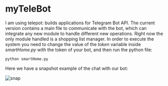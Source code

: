 # myTeleBot
I am using telepot: builds applications for Telegram Bot API. The current version contains a main file to communicate with the bot, 
which can integrate any new module to handle different new operations. Right now the only module handled is a shopping list manager.
In order to execute the system you need to change the value of the *token* variable inside *smartHome.py* with the token of your bot, and then run the python file:

```python smartHome.py```

Here we have a snapshot example of the chat with our bot:


![snap](example-chat.png)
